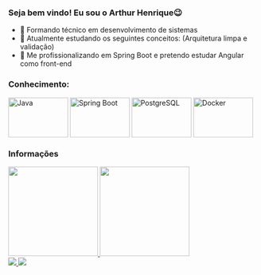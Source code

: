 ### Seja bem vindo! Eu sou o Arthur Henrique😉

- 🔭 Formando técnico em desenvolvimento de sistemas
- 🌱 Atualmente estudando os seguintes conceitos: (Arquitetura limpa e validação)
- 📖 Me profissionalizando em Spring Boot e pretendo estudar Angular como front-end

### Conhecimento:
<div style="display: inline_block">
  <img align="center" alt="Java" height="80" width="120" src="https://cdn.jsdelivr.net/gh/devicons/devicon@latest/icons/java/java-original.svg" />
  <img align="center" alt="Spring Boot" height="80" width="120" src="https://cdn.jsdelivr.net/gh/devicons/devicon@latest/icons/spring/spring-original.svg"/>
  <img align="center" alt="PostgreSQL" height="80" width="120" src="https://cdn.jsdelivr.net/gh/devicons/devicon@latest/icons/postgresql/postgresql-plain.svg">
  <img align="center" alt="Docker" height="80" width="120" src="https://cdn.jsdelivr.net/gh/devicons/devicon@latest/icons/docker/docker-original.svg"/>
<br>

### Informações
 <div>
   <a href="https://github.com/arthurhenrique-Dev">
   <img height="180em" src="https://github-readme-stats.vercel.app/api/top-langs/?username=arthurhenrique-Dev&layout=compact&langs_count=6&theme=midnight-purple"/>
   <img height="180em" src="https://github-readme-stats.vercel.app/api?username=arthurhenrique-Dev&show_icons=true&theme=midnight-purple&include_all_commits=true&count_private=true"/>
</div>
<div>
  <a href="www.linkedin.com/in/arthur-henrique-dev">
   <img src="https://img.shields.io/badge/Gmail-D14836?style=for-the-badge&logo=gmail&logoColor=white"/>
  </a>
  <a href="www.linkedin.com/in/arthur-henrique-dev">
  <img src="https://img.shields.io/badge/LinkedIn-0077B5?style=for-the-badge&logo=linkedin&logoColor=white"/>
  </a>
</div>
